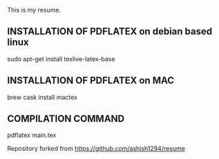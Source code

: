 This is my resume.

## INSTALLATION OF PDFLATEX on debian based linux
sudo apt-get install texlive-latex-base

## INSTALLATION OF PDFLATEX on MAC
brew cask install mactex

## COMPILATION COMMAND
pdflatex main.tex

Repository forked from https://github.com/ashish1294/resume

